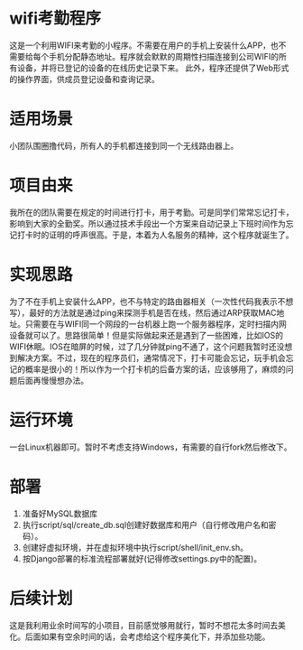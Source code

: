 # wifi考勤程序

这是一个利用WIFI来考勤的小程序。不需要在用户的手机上安装什么APP，也不需要给每个手机分配静态地址。程序就会默默的周期性扫描连接到公司WIFI的所有设备，并将已登记的设备的在线历史记录下来。
此外，程序还提供了Web形式的操作界面，供成员登记设备和查询记录。



# 适用场景

小团队围圈撸代码，所有人的手机都连接到同一个无线路由器上。

# 项目由来

我所在的团队需要在规定的时间进行打卡，用于考勤。可是同学们常常忘记打卡，影响到大家的全勤奖。所以通过技术手段出一个方案来自动记录上下班时间作为忘记打卡时的证明的呼声很高。于是，本着为人名服务的精神，这个程序就诞生了。

# 实现思路

为了不在手机上安装什么APP，也不与特定的路由器相关（一次性代码我表示不想写），最好的方法就是通过ping来探测手机是否在线，然后通过ARP获取MAC地址。只需要在与WIFI同一个网段的一台机器上跑一个服务器程序，定时扫描内网设备就可以了。思路很简单！但是实际做起来还是遇到了一些困难，比如IOS的WIFI休眠。IOS在暗屏的时候，过了几分钟就ping不通了，这个问题我暂时还没想到解决方案。不过，现在的程序员们，通常情况下，打卡可能会忘记，玩手机会忘记的概率是很小的！所以作为一个打卡机的后备方案的话，应该够用了，麻烦的问题后面再慢慢想办法。

# 运行环境

一台Linux机器即可。暂时不考虑支持Windows，有需要的自行fork然后修改下。

# 部署

1. 准备好MySQL数据库
2. 执行script/sql/create_db.sql创建好数据库和用户（自行修改用户名和密码）。
3. 创建好虚拟环境，并在虚拟环境中执行script/shell/init_env.sh。
4. 按Django部署的标准流程部署就好(记得修改settings.py中的配置)。

# 后续计划

这是我利用业余时间写的小项目，目前感觉够用就行，暂时不想花太多时间去美化。后面如果有空余时间的话，会考虑给这个程序美化下，并添加些功能。


